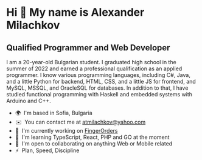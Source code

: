 Hi 👋 My name is Alexander Milachkov
====================================

Qualified Programmer and Web Developer
--------------------------------------

I am a 20-year-old Bulgarian student. I graduated high school in the summer of 2022 and earned a professional qualification as an applied programmer. I know various programming languages, including C#, Java, and a little Python for backend, HTML, CSS, and a little JS for frontend, and MySQL, MSSQL, and OracleSQL for databases. In addition to that, I have studied functional programming with Haskell and embedded systems with Arduino and C++.

*   🌍  I'm based in Sofia, Bulgaria
*   ✉️  You can contact me at [atmilachkov@yahoo.com](mailto:atmilachkov@yahoo.com)
*   🚀  I'm currently working on [FingerOrders](http://github.com/FingerOrders)
*   🧠  I'm learning TypeScript, React, PHP and GO at the moment
*   🤝  I'm open to collaborating on anything Web or Mobile related
*   ⚡  Plan, Speed, Discipline

<!--
**Sasho1256/Sasho1256** is a ✨ _special_ ✨ repository because its `README.md` (this file) appears on your GitHub profile.

Here are some ideas to get you started:

- 🔭 I’m currently working on ...
- 🌱 I’m currently learning ...
- 👯 I’m looking to collaborate on ...
- 🤔 I’m looking for help with ...
- 💬 Ask me about ...
- 📫 How to reach me: ...
- 😄 Pronouns: ...
- ⚡ Fun fact: ...
-->
